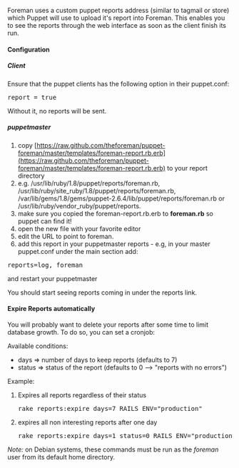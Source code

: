 
Foreman uses a custom puppet reports address (similar to tagmail or store) which Puppet will use to upload it's report into Foreman.
This enables you to see the reports through the web interface as soon as the client finish its run.

#### Configuration

##### Client

Ensure that the puppet clients has the following option in their puppet.conf:
<pre>report = true</pre>

Without it, no reports will be sent.

##### puppetmaster

1. copy [https://raw.github.com/theforeman/puppet-foreman/master/templates/foreman-report.rb.erb](https://raw.github.com/theforeman/puppet-foreman/master/templates/foreman-report.rb.erb) to your report directory
2. e.g. /usr/lib/ruby/1.8/puppet/reports/foreman.rb,
/usr/lib/ruby/site_ruby/1.8/puppet/reports/foreman.rb,
/var/lib/gems/1.8/gems/puppet-2.6.4/lib/puppet/reports/foreman.rb or
/usr/lib/ruby/vendor_ruby/puppet/reports.
3. make sure you copied the foreman-report.rb.erb to **foreman.rb** so puppet can find it!
4. open the new file with your favorite editor
5. edit the URL to point to foreman.
6. add this report in your puppetmaster reports - e.g, in your master puppet.conf under the main section add:

<pre>reports=log, foreman</pre>

and restart your puppetmaster

You should start seeing reports coming in under the reports link.

#### Expire Reports automatically
 
You will probably want to delete your reports after some time to limit database growth. To do so, you can set a cronjob:

Available conditions:

* days => number of days to keep reports (defaults to 7)
* status => status of the report (defaults to 0 --> "reports with no errors")
 
Example:

1. Expires all reports regardless of their status
    <pre>rake reports:expire days=7 RAILS_ENV="production"</pre> 
2. expires all non interesting reports after one day
    <pre>rake reports:expire days=1 status=0 RAILS_ENV="production"</pre> 

*Note:* on Debian systems, these commands must be run as the *foreman* user from its default home directory.
